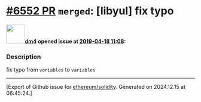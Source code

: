 # [\#6552 PR](https://github.com/ethereum/solidity/pull/6552) `merged`: [libyul] fix typo

#### <img src="https://avatars.githubusercontent.com/u/274041?u=9c3ea55fb6316b86bc22a92be6128072c9b44943&v=4" width="50">[dm4](https://github.com/dm4) opened issue at [2019-04-18 11:08](https://github.com/ethereum/solidity/pull/6552):

### Description

fix typo from `voriables` to `variables`




-------------------------------------------------------------------------------



[Export of Github issue for [ethereum/solidity](https://github.com/ethereum/solidity). Generated on 2024.12.15 at 06:45:24.]
